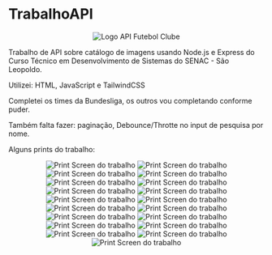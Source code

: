 # TrabalhoAPI

<div align="center">
    <img src="/SRC/img/logo4.png" alt="Logo API Futebol Clube">

<p align="left">Trabalho de API sobre catálogo de imagens usando Node.js e Express do Curso Técnico em Desenvolvimento de Sistemas do SENAC - São Leopoldo.</p>  
  
    
<p align="left">Utilizei: HTML, JavaScript e TailwindCSS</p>    
  
  
<p align="left">Completei os times da Bundesliga, os outros vou completando conforme puder.</p>  
  
    
<p align="left">Também falta fazer: paginação, Debounce/Throtte no input de pesquisa por nome.</p>
  
    
<p align="left">Alguns prints do trabalho:</p>

<img src="/SRC/img/prints-readme/1.png" alt="Print Screen do trabalho">

<img src="/SRC/img/prints-readme/2.png" alt="Print Screen do trabalho">

<img src="/SRC/img/prints-readme/3.png" alt="Print Screen do trabalho">

<img src="/SRC/img/prints-readme/4.png" alt="Print Screen do trabalho">

<img src="/SRC/img/prints-readme/5.png" alt="Print Screen do trabalho">

<img src="/SRC/img/prints-readme/6.png" alt="Print Screen do trabalho">

<img src="/SRC/img/prints-readme/7.png" alt="Print Screen do trabalho">

<img src="/SRC/img/prints-readme/8.png" alt="Print Screen do trabalho">
<img src="/SRC/img/prints-readme/9.png" alt="Print Screen do trabalho">
<img src="/SRC/img/prints-readme/10.png" alt="Print Screen do trabalho">
<img src="/SRC/img/prints-readme/11.png" alt="Print Screen do trabalho">
<img src="/SRC/img/prints-readme/12.png" alt="Print Screen do trabalho">
<img src="/SRC/img/prints-readme/13.png" alt="Print Screen do trabalho">
<img src="/SRC/img/prints-readme/14.png" alt="Print Screen do trabalho">
<img src="/SRC/img/prints-readme/15.png" alt="Print Screen do trabalho">
<img src="/SRC/img/prints-readme/16.png" alt="Print Screen do trabalho">
<img src="/SRC/img/prints-readme/17.png" alt="Print Screen do trabalho">
<img src="/SRC/img/prints-readme/18.png" alt="Print Screen do trabalho">
<img src="/SRC/img/prints-readme/19.png" alt="Print Screen do trabalho">
</div>